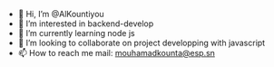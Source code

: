 - 👋 Hi, I’m @AlKountiyou
- 👀 I’m interested in backend-develop
- 🌱 I’m currently learning node js
- 💞️ I’m looking to collaborate on project developping with javascript
- 📫 How to reach me mail: mouhamadkounta@esp.sn

<!---
AlKountiyou/AlKountiyou is a ✨ special ✨ repository because its `README.md` (this file) appears on your GitHub profile.
You can click the Preview link to take a look at your changes.
--->
